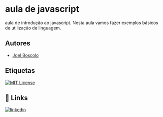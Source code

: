 
# aula de javascript


aula de introdução ao javascript. Nesta aula vamos fazer exemplos básicos de utilização de linguagem.

## Autores

- [Joel Boscolo](https://www.github.com/Boscolo87)


## Etiquetas

[![MIT License](https://img.shields.io/badge/License-MIT-green.svg)](https://choosealicense.com/licenses/mit/)

## 🔗 Links

[![linkedin](https://img.shields.io/badge/linkedin-0A66C2?style=for-the-badge&logo=linkedin&logoColor=white)](https://www.linkedin.com/in/joel-boscolo-22aa6b1a6/)

